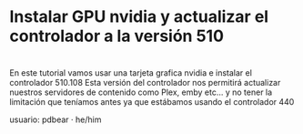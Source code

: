 # Instalar  GPU nvidia y actualizar el controlador a la versión 510
#

En este tutorial vamos usar una tarjeta grafica nvidia e instalar el controlador 510.108 
Esta versión del controlador nos permitirá actualizar nuestros servidores de contenido como Plex, emby etc… y no tener la limitación que teníamos antes ya que estábamos usando el controlador 440

usuario: pdbear · he/him
